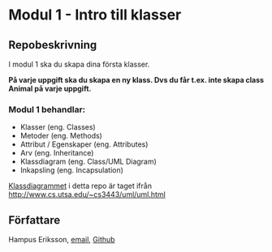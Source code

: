 # Modul 1 - Intro till klasser

## Repobeskrivning

I modul 1 ska du skapa dina första klasser.

**På varje uppgift ska du skapa en ny klass. Dvs du får t.ex. inte skapa class Animal på varje uppgift.**

### Modul 1 behandlar:

- Klasser (eng. Classes)
- Metoder (eng. Methods)
- Attribut / Egenskaper (eng. Attributes)
- Arv (eng. Inheritance)
- Klassdiagram (eng. Class/UML Diagram)
- Inkapsling (eng. Incapsulation)

[Klassdiagrammet](ClassDiagram.png) i detta repo är taget ifrån http://www.cs.utsa.edu/~cs3443/uml/uml.html

## Författare

Hampus Eriksson, [email](hampus.eriksson@ntig.se), [Github](https://github.com/HampusEriksson)
